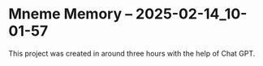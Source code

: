 # Mneme Memory – 2025-02-14_10-01-57

This project was created in around three hours with the help of Chat GPT.